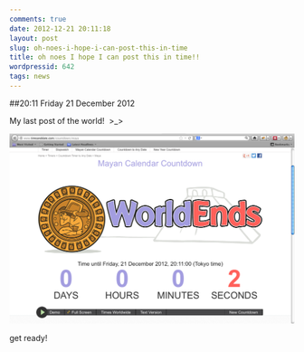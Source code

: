 ```yaml
---
comments: true
date: 2012-12-21 20:11:18
layout: post
slug: oh-noes-i-hope-i-can-post-this-in-time
title: oh noes I hope I can post this in time!!
wordpressid: 642
tags: news
---
```


##20:11 Friday 21 December 2012

My last post of the world!  >_>

[![Screen shot 2012-12-21 at 20.10.58 PM](/images/2012/12/Screen-shot-2012-12-21-at-20.10.58-PM.png)](http://robnugen.com/blog/?attachment_id=643)



get ready!
